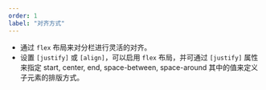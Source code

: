 ```yaml
---
order: 1
label: "对齐方式"
---
```


-   通过 `flex` 布局来对分栏进行灵活的对齐。
-   设置 `[justify]` 或 `[align]`，可以启用 `flex` 布局，并可通过 `[justify]` 属性来指定 start, center, end, space-between, space-around 其中的值来定义子元素的排版方式。
